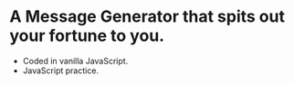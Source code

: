 # A Message Generator that spits out your fortune to you.

- Coded in vanilla JavaScript.
- JavaScript practice.



